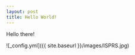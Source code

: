 ```yaml
---
layout: post
title: Hello World!
---
```


Hello there!

![_config.yml]({{ site.baseurl }}/images/ISPRS.jpg)

